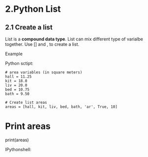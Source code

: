 2.Python List
===

2.1 Create a list
---

List is a **compound data type**.
List can mix different type of varialbe together.
Use [] and , to create a list.

Example

Python sctipt:

    # area variables (in square meters)
    hall = 11.25
    kit = 18.0
    liv = 20.0
    bed = 10.75
    bath = 9.50

    # Create list areas
    areas = [hall, kit, liv, bed, bath, 'ar', True, 10]

# Print areas
print(areas)

IPythonshell:

